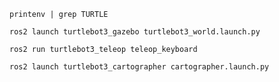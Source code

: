 ```
printenv | grep TURTLE
```
```
ros2 launch turtlebot3_gazebo turtlebot3_world.launch.py
```
```
ros2 run turtlebot3_teleop teleop_keyboard
```

```
ros2 launch turtlebot3_cartographer cartographer.launch.py
```


